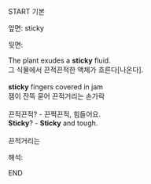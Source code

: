 START
기본

앞면:
sticky


뒷면:
<div>The plant exudes a <strong>sticky</strong> fluid. </div><div><div>그 식물에서 끈적끈적한 액체가 흐른다[나온다].</div></div><div><br></div><div><div><strong>sticky</strong> fingers covered in jam </div><div><div>잼이 잔뜩 묻어 끈적거리는 손가락</div></div></div><div><br></div><div><div><div><span>끈적끈적? - 끈쩍끈적, 힘들어요.</span></div></div><div><div><span><strong>Sticky</strong>? - <strong>Sticky</strong> and tough.</span></div></div></div><div><br></div><div>끈적거리는</div>


해석:
<!--ID: 1746614454761-->
END